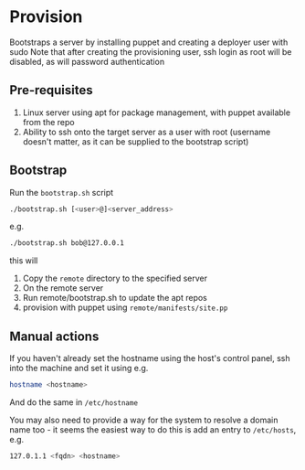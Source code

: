# Provision

Bootstraps a server by installing puppet and creating a deployer user with sudo
Note that after creating the provisioning user, ssh login as root will be disabled, as will password authentication

## Pre-requisites

1. Linux server using apt for package management, with puppet available from the repo
2. Ability to ssh onto the target server as a user with root (username doesn't matter, as it can be supplied to the bootstrap script)

## Bootstrap

Run the ```bootstrap.sh``` script 

```bash
./bootstrap.sh [<user>@]<server_address>
```

e.g.

```bash
./bootstrap.sh bob@127.0.0.1
```

this will 

1. Copy the ```remote``` directory to the specified server
1. On the remote server
  1. Run remote/bootstrap.sh to update the apt repos
  1. provision with puppet using ```remote/manifests/site.pp```

## Manual actions

If you haven't already set the hostname using the host's control panel, ssh into the machine and set it using e.g.

```bash
hostname <hostname>
```

And do the same in `/etc/hostname`

You may also need to provide a way for the system to resolve a domain name too - it seems the easiest way to do this is add an entry to `/etc/hosts`, e.g.
```bash
127.0.1.1 <fqdn> <hostname>
```
